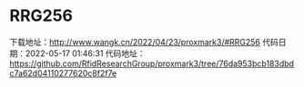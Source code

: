 # RRG256
下载地址：http://www.wangk.cn/2022/04/23/proxmark3/#RRG256
代码日期：2022-05-17 01:46:31
代码地址：https://github.com/RfidResearchGroup/proxmark3/tree/76da953bcb183dbdc7a62d04110277620c8f2f7e

